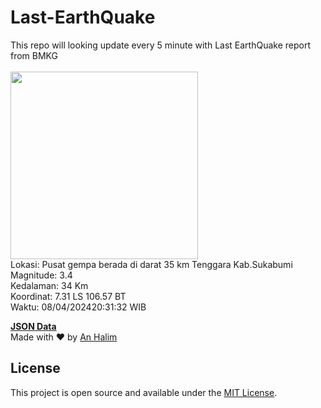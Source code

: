 # Last-EarthQuake
This repo will looking update every 5 minute with Last EarthQuake report from BMKG
<br>
<br>
<img src="https://static.bmkg.go.id/20240408203132.mmi.jpg" width="300"/>
<br>
Lokasi: Pusat gempa berada di darat 35 km Tenggara Kab.Sukabumi <br>
Magnitude: 3.4 <br>
Kedalaman: 34 Km <br>
Koordinat: 7.31 LS 106.57 BT <br>
Waktu: 08/04/202420:31:32 WIB <br>

<a href="./data/data.json">**JSON Data**</a>
<br>
Made with ❤️ by <a href="https://github.com/an-halim">An Halim</a>
## License

This project is open source and available under the [MIT License](LICENSE).
